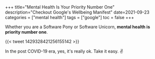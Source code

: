 +++
title="Mental Health Is Your Priority Number One"
description="Checkout Google's Wellbeing Manifest"
date=2021-09-23
categories = ["mental health"]
tags = ["google"]
toc = false
+++

Whether you are a Software Pony or Software Unicorn, **mental health is priority number one**.

{{< tweet 1429328421256155142 >}}


In the post COVID-19 era, yes, it's really ok. Take it easy. ✌️
